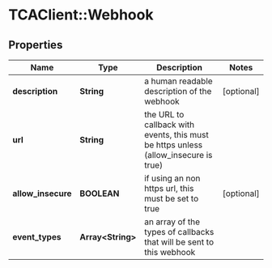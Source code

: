 # TCAClient::Webhook

## Properties
Name | Type | Description | Notes
------------ | ------------- | ------------- | -------------
**description** | **String** | a human readable description of the webhook | [optional] 
**url** | **String** | the URL to callback with events, this must be https unless (allow_insecure is true) | 
**allow_insecure** | **BOOLEAN** | if using an non https url, this must be set to true | [optional] 
**event_types** | **Array&lt;String&gt;** | an array of the types of callbacks that will be sent to this webhook | 

